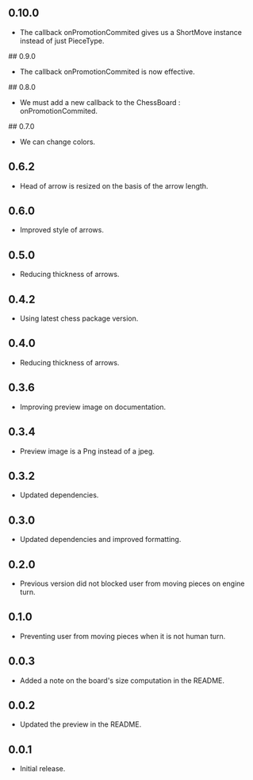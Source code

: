 ## 0.10.0

* The callback onPromotionCommited gives us a ShortMove instance instead of just PieceType.

## 0.9.0

* The callback onPromotionCommited is now effective.

## 0.8.0

* We must add a new callback to the ChessBoard : onPromotionCommited.

## 0.7.0

* We can change colors.

## 0.6.2

* Head of arrow is resized on the basis of the arrow length.

## 0.6.0

* Improved style of arrows.

## 0.5.0

* Reducing thickness of arrows.

## 0.4.2

* Using latest chess package version.

## 0.4.0

* Reducing thickness of arrows.

## 0.3.6

* Improving preview image on documentation.

## 0.3.4

* Preview image is a Png instead of a jpeg.

## 0.3.2

* Updated dependencies.

## 0.3.0

* Updated dependencies and improved formatting.

## 0.2.0

* Previous version did not blocked user from moving pieces on engine turn.

## 0.1.0

* Preventing user from moving pieces when it is not human turn.

## 0.0.3

* Added a note on the board's size computation in the README.

## 0.0.2

* Updated the preview in the README.

## 0.0.1

* Initial release.
